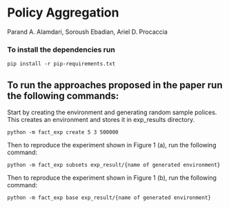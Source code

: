 # Policy Aggregation 

Parand A. Alamdari, Soroush Ebadian, Ariel D. Procaccia 



### To install the dependencies run 
```
pip install -r pip-requirements.txt  
```

## To run the approaches proposed in the paper run the following commands: 
Start by creating the environment and generating random sample polices. This creates an environment and stores it in exp_results directory. 
```
python -m fact_exp create 5 3 500000
```
Then to reproduce the experiment shown in Figure 1 (a), run the following command: 
```
python -m fact_exp subsets exp_result/{name of generated environment}
```
Then to reproduce the experiment shown in Figure 1 (b), run the following command:
```
python -m fact_exp base exp_result/{name of generated environment}
```